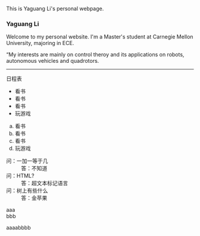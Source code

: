This is Yaguang Li's personal webpage.


<html lang="en"> <head>

 <meta charset="UTF-8">

 <title>Yaguang Li Personal Website</title>

</head> <body>

 <h3>Yaguang Li</h3>

 <p>Welcome to my personal website. I'm a Master's
  student at Carnegie Mellon University, majoring in ECE.</p>

 <p>“My interests are mainly on control theroy and its applications on robots, autonomous vehicles and quadrotors.</p>

 <hr/>

 <!-- 列表标签 -->

日程表

 <ul>

 <li>看书</li>

 <li>看书</li>

 <li>看书</li>

 <li>玩游戏</li>

 </ul>

 <ol type="a">

 <li>看书</li>

 <li>看书</li>

 <li>看书</li>

 <li>玩游戏</li>

 </ol>

 <dl>

 <dt>问：一加一等于几</dt>

 <dd>答：不知道</dd>

 <dt>问：HTML?</dt>

 <dd>答：超文本标记语言</dd>

 <dt>问：树上有些什么</dt>

 <dd>答：金苹果</dd>

 </dl>

 <div>aaa</div>

 <div>bbb</div>

 <span>aaaa</span><span>bbbb</span>

</body>

